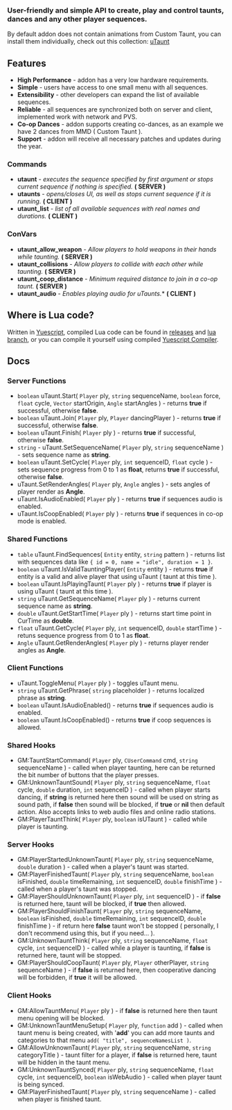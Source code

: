 ### User-friendly and simple API to create, play and control taunts, dances and any other player sequences.
By default addon does not contain animations from Custom Taunt, you can install them individually, check out this collection: [uTaunt](https://steamcommunity.com/workshop/filedetails/?id=3161525439)

## Features
- **High Performance** - addon has a very low hardware requirements.
- **Simple** - users have access to one small menu with all sequences.
- **Extensibility** - other developers can expand the list of available sequences.
- **Reliable** - all sequences are synchronized both on server and client, implemented work with network and PVS.
- **Co-op Dances** - addon supports creating co-dances, as an example we have 2 dances from MMD ( Custom Taunt ).
- **Support** - addon will receive all necessary patches and updates during the year.

### Commands
- **utaunt** - *executes the sequence specified by first argument or stops current sequence if nothing is specified.* **( SERVER )**
- **utaunts** - *opens/closes UI, as well as stops current sequence if it is running.* **( CLIENT )**
- **utaunt_list** - *list of all available sequences with real names and durations.* **( CLIENT )**

### ConVars
- **utaunt_allow_weapon** - *Allow players to hold weapons in their hands while taunting.* **( SERVER )**
- **utaunt_collisions** - *Allow players to collide with each other while taunting.* **( SERVER )**
- **utaunt_coop_distance** - *Minimum required distance to join in a co-op taunt.* **( SERVER )**
- **utaunt_audio** - *Enables playing audio for uTaunts.** **( CLIENT )**

## Where is Lua code?
Written in [Yuescript](https://github.com/pigpigyyy/Yuescript), compiled Lua code can be found in [releases](https://github.com/PrikolMen/unknown-taunts/releases) and [lua branch](https://github.com/PrikolMen/unknown-taunts/tree/lua), or you can compile it yourself using compiled [Yuescript Compiler](https://github.com/pigpigyyy/Yuescript/releases/latest).

## Docs

### Server Functions
- `boolean` uTaunt.Start( `Player` ply, `string` sequenceName, `boolean` force, `float` cycle, `Vector` startOrigin, `Angle` startAngles ) - returns **true** if successful, otherwise **false**.
- `boolean` uTaunt.Join( `Player` ply, `Player` dancingPlayer ) - returns **true** if successful, otherwise **false**.
- `boolean` uTaunt.Finish( `Player` ply ) - returns **true** if successful, otherwise **false**.
- `string` - uTaunt.SetSequenceName( `Player` ply, `string` sequenceName ) - sets sequence name as **string**.
- `boolean` uTaunt.SetCycle( `Player` ply, `int` sequenceID, `float` cycle ) - sets sequence progress from 0 to 1 as **float**, returns **true** if successful, otherwise **false**.
- uTaunt.SetRenderAngles( `Player` ply, `Angle` angles ) - sets angles of player render as **Angle**.
- uTaunt.IsAudioEnabled( `Player` ply ) - returns **true** if sequences audio is enabled.
- uTaunt.IsCoopEnabled( `Player` ply ) - returns **true** if sequences in co-op mode is enabled.

### Shared Functions
- `table` uTaunt.FindSequences( `Entity` entity, `string` pattern ) - returns list with sequences data like `{ id = 0, name = "idle", duration = 1 }`.
- `boolean` uTaunt.IsValidTauntingPlayer( `Entity` entity ) - returns **true** if entity is a valid and alive player that using uTaunt ( taunt at this time ).
- `boolean` uTaunt.IsPlayingTaunt( `Player` ply ) - returns **true** if player is using uTaunt ( taunt at this time ).
- `string` uTaunt.GetSequenceName( `Player` ply ) - returns current sequence name as **string**.
- `double` uTaunt.GetStartTime( `Player` ply ) - returns start time point in CurTime as **double**.
- `float` uTaunt.GetCycle( `Player` ply, `int` sequenceID, `double` startTime ) - retuns sequence progress from 0 to 1 as **float**.
- `Angle` uTaunt.GetRenderAngles( `Player` ply ) - returns player render angles as **Angle**.

### Client Functions
- uTaunt.ToggleMenu( `Player` ply ) - toggles uTaunt menu.
- `string` uTaunt.GetPhrase( `string` placeholder ) - returns localized phrase as **string**.
- `boolean` uTaunt.IsAudioEnabled() - returns **true** if sequences audio is enabled.
- `boolean` uTaunt.IsCoopEnabled() - returns **true** if coop sequences is allowed.

### Shared Hooks
- GM:TauntStartCommand( `Player` ply, `CUserCommand` cmd, `string` sequenceName ) - called when player taunting, here can be returned the bit number of buttons that the player presses.
- GM:UnknownTauntSound( `Player` ply, `string` sequenceName, `float` cycle, `double` duration, `int` sequenceID ) - called when player starts dancing, if **string** is returned here then sound will be used on string as sound path, if **false** then sound will be blocked, if **true** or **nil** then default action. Also accepts links to web audio files and online radio stations.
- GM:PlayerTauntThink( `Player` ply, `boolean` isUTaunt ) - called while player is taunting.

### Server Hooks
- GM:PlayerStartedUnknownTaunt( `Player` ply, `string` sequenceName, `double` duration ) - called when a player's taunt was started.
- GM:PlayerFinishedTaunt( `Player` ply, `string` sequenceName, `boolean` isFinished, `double` timeRemaining, `int` sequenceID, `double` finishTime ) - called when a player's taunt was stopped.
- GM:PlayerShouldUnknownTaunt( `Player` ply, `int` sequenceID ) - if **false** is returned here, taunt will be blocked, if **true** then allowed.
- GM:PlayerShouldFinishTaunt( `Player` ply, `string` sequenceName, `boolean` isFinished, `double` timeRemaining, `int` sequenceID, `double` finishTime ) - if return here **false** taunt won't be stopped ( personally, I don't recommend using this, but if you need... ).
- GM:UnknownTauntThink( `Player` ply, `string` sequenceName, `float` cycle, `int` sequenceID ) - called while a player is taunting, if **false** is returned here, taunt will be stopped.
- GM:PlayerShouldCoopTaunt( `Player` ply, `Player` otherPlayer, `string` sequenceName ) - if **false** is returned here, then cooperative dancing will be forbidden, if **true** it will be allowed.

### Client Hooks
- GM:AllowTauntMenu( `Player` ply ) - if **false** is returned here then taunt menu opening will be blocked.
- GM:UnknownTauntMenuSetup( `Player` ply, `function` add ) - called when taunt menu is being created, with '**add**' you can add more taunts and categories to that menu `add( "title", sequenceNamesList )`.
- GM:AllowUnknownTaunt( `Player` ply, `string` sequenceName, `string` categoryTitle ) - taunt filter for a player, if **false** is returned here, taunt will be hidden in the taunt menu.
- GM:UnknownTauntSynced( `Player` ply, `string` sequenceName, `float` cycle, `int` sequenceID, `boolean` isWebAudio ) - called when player taunt is being synced.
- GM:PlayerFinishedTaunt( `Player` ply, `string` sequenceName ) - called when player is finished taunt.
